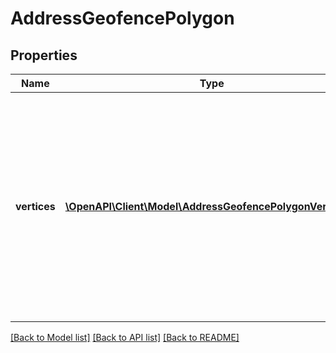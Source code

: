 # AddressGeofencePolygon

## Properties
Name | Type | Description | Notes
------------ | ------------- | ------------- | -------------
**vertices** | [**\OpenAPI\Client\Model\AddressGeofencePolygonVertices[]**](AddressGeofencePolygonVertices.md) | The vertices of the polygon geofence. These geofence vertices describe the perimeter of the polygon, and must consist of at least 3 vertices and less than 40. | [optional] 

[[Back to Model list]](../README.md#documentation-for-models) [[Back to API list]](../README.md#documentation-for-api-endpoints) [[Back to README]](../README.md)


